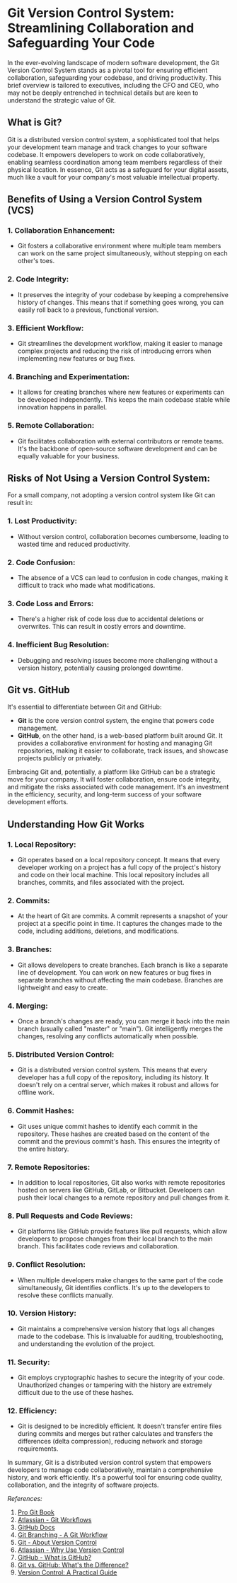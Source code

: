 # Git Version Control System: Streamlining Collaboration and Safeguarding Your Code

In the ever-evolving landscape of modern software development, the Git Version Control System stands as a pivotal tool for ensuring efficient collaboration, safeguarding your codebase, and driving productivity. This brief overview is tailored to executives, including the CFO and CEO, who may not be deeply entrenched in technical details but are keen to understand the strategic value of Git.

## What is Git?

Git is a distributed version control system, a sophisticated tool that helps your development team manage and track changes to your software codebase. It empowers developers to work on code collaboratively, enabling seamless coordination among team members regardless of their physical location. In essence, Git acts as a safeguard for your digital assets, much like a vault for your company's most valuable intellectual property.

## Benefits of Using a Version Control System (VCS)

### 1\. **Collaboration Enhancement:**

- Git fosters a collaborative environment where multiple team members can work on the same project simultaneously, without stepping on each other's toes.

### 2\. **Code Integrity:**

- It preserves the integrity of your codebase by keeping a comprehensive history of changes. This means that if something goes wrong, you can easily roll back to a previous, functional version.

### 3\. **Efficient Workflow:**

- Git streamlines the development workflow, making it easier to manage complex projects and reducing the risk of introducing errors when implementing new features or bug fixes.

### 4\. **Branching and Experimentation:**

- It allows for creating branches where new features or experiments can be developed independently. This keeps the main codebase stable while innovation happens in parallel.

### 5\. **Remote Collaboration:**

- Git facilitates collaboration with external contributors or remote teams. It's the backbone of open-source software development and can be equally valuable for your business.

## Risks of Not Using a Version Control System:

For a small company, not adopting a version control system like Git can result in:

### 1\. **Lost Productivity:**

- Without version control, collaboration becomes cumbersome, leading to wasted time and reduced productivity.

### 2\. **Code Confusion:**

- The absence of a VCS can lead to confusion in code changes, making it difficult to track who made what modifications.

### 3\. **Code Loss and Errors:**

- There's a higher risk of code loss due to accidental deletions or overwrites. This can result in costly errors and downtime.

### 4\. **Inefficient Bug Resolution:**

- Debugging and resolving issues become more challenging without a version history, potentially causing prolonged downtime.

## Git vs. GitHub

It's essential to differentiate between Git and GitHub:

- **Git** is the core version control system, the engine that powers code management.
- **GitHub**, on the other hand, is a web-based platform built around Git. It provides a collaborative environment for hosting and managing Git repositories, making it easier to collaborate, track issues, and showcase projects publicly or privately.

Embracing Git and, potentially, a platform like GitHub can be a strategic move for your company. It will foster collaboration, ensure code integrity, and mitigate the risks associated with code management. It's an investment in the efficiency, security, and long-term success of your software development efforts.

## Understanding How Git Works

### 1\. **Local Repository:**

- Git operates based on a local repository concept. It means that every developer working on a project has a full copy of the project's history and code on their local machine. This local repository includes all branches, commits, and files associated with the project.

### 2\. **Commits:**

- At the heart of Git are commits. A commit represents a snapshot of your project at a specific point in time. It captures the changes made to the code, including additions, deletions, and modifications.

### 3\. **Branches:**

- Git allows developers to create branches. Each branch is like a separate line of development. You can work on new features or bug fixes in separate branches without affecting the main codebase. Branches are lightweight and easy to create.

### 4\. **Merging:**

- Once a branch's changes are ready, you can merge it back into the main branch (usually called "master" or "main"). Git intelligently merges the changes, resolving any conflicts automatically when possible.

### 5\. **Distributed Version Control:**

- Git is a distributed version control system. This means that every developer has a full copy of the repository, including its history. It doesn't rely on a central server, which makes it robust and allows for offline work.

### 6\. **Commit Hashes:**

- Git uses unique commit hashes to identify each commit in the repository. These hashes are created based on the content of the commit and the previous commit's hash. This ensures the integrity of the entire history.

### 7\. **Remote Repositories:**

- In addition to local repositories, Git also works with remote repositories hosted on servers like GitHub, GitLab, or Bitbucket. Developers can push their local changes to a remote repository and pull changes from it.

### 8\. **Pull Requests and Code Reviews:**

- Git platforms like GitHub provide features like pull requests, which allow developers to propose changes from their local branch to the main branch. This facilitates code reviews and collaboration.

### 9\. **Conflict Resolution:**

- When multiple developers make changes to the same part of the code simultaneously, Git identifies conflicts. It's up to the developers to resolve these conflicts manually.

### 10\. **Version History:**

- Git maintains a comprehensive version history that logs all changes made to the codebase. This is invaluable for auditing, troubleshooting, and understanding the evolution of the project.

### 11\. **Security:**

- Git employs cryptographic hashes to secure the integrity of your code. Unauthorized changes or tampering with the history are extremely difficult due to the use of these hashes.

### 12\. **Efficiency:**

- Git is designed to be incredibly efficient. It doesn't transfer entire files during commits and merges but rather calculates and transfers the differences (delta compression), reducing network and storage requirements.

In summary, Git is a distributed version control system that empowers developers to manage code collaboratively, maintain a comprehensive history, and work efficiently. It's a powerful tool for ensuring code quality, collaboration, and the integrity of software projects.

_References:_

1. [Pro Git Book](https://git-scm.com/book/en/v2)
1. [Atlassian - Git Workflows](https://www.atlassian.com/git)
1. [GitHub Docs](https://docs.github.com/en/github)
1. [Git Branching - A Git Workflow](https://nvie.com/posts/a-successful-git-branching-model/)
1. [Git - About Version Control](https://git-scm.com/about)
1. [Atlassian - Why Use Version Control](https://www.atlassian.com/git/tutorials/why-git)
1. [GitHub - What is GitHub?](https://docs.github.com/en/github/getting-started-with-github/quickstart/what-is-github)
1. [Git vs. GitHub: What's the Difference?](https://www.gitkraken.com/learn/git/git-vs-github)
1. [Version Control: A Practical Guide](https://www.smashingmagazine.com/2018/03/version-control-systems/)
